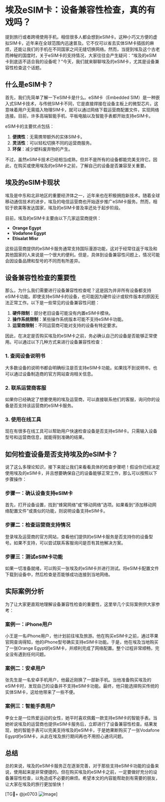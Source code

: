 # 埃及eSIM卡：设备兼容性检查，真的有戏吗？

提到旅行或者跨境使用手机，相信很多人都会想到eSIM卡。这种小巧又方便的虚拟SIM卡，近年来在全球范围内迅速普及。它不仅可以省去实体SIM卡插拔的麻烦，还能让我们的手机在不同国家之间无缝切换网络。然而，当提到埃及这个古老而神秘的国度时，关于eSIM卡的支持情况，大家往往会产生疑问：“埃及的eSIM卡到底适不适合我的设备呢？”今天，我们就来聊聊埃及的eSIM卡，尤其是设备兼容性检查这个话题。

## 什么是eSIM卡？

首先，我们先简单了解一下eSIM卡是什么。eSIM卡（Embedded SIM）是一种嵌入式SIM卡技术，与传统SIM卡不同，它是直接焊接在设备主板上的微型芯片。这意味着用户无需插入物理SIM卡，就可以通过网络下载运营商配置文件，实现网络连接。目前，许多高端智能手机、平板电脑以及智能手表都开始支持eSIM卡。

eSIM卡的主要优点包括：
1. **便携性**：无需携带额外的实体SIM卡。
2. **灵活性**：可以轻松切换不同的运营商服务。
3. **环保**：减少塑料废弃物的产生。

不过，虽然eSIM卡技术已经相当成熟，但并不是所有的设备都能完美支持它。因此，在购买或使用埃及的eSIM卡之前，了解自己的设备是否兼容至关重要。

## 埃及的eSIM卡现状

埃及是中东和北非地区的重要经济体之一，近年来也在积极拥抱新技术。随着全球移动通信技术的进步，埃及的电信运营商也开始逐步推广eSIM卡服务。然而，相较于欧美等发达国家，埃及的eSIM卡普及率还处于起步阶段。

目前，埃及的eSIM卡主要由以下几家运营商提供：
- **Orange Egypt**
- **Vodafone Egypt**
- **Etisalat Misr**

这些运营商提供的eSIM卡服务通常支持国际漫游功能，这对于经常往返于埃及和其他国家的人来说是一个很大的便利。但是，具体到设备兼容性问题上，情况可能会因设备品牌和型号的不同而有所差异。

## 设备兼容性检查的重要性

那么，为什么我们需要进行设备兼容性检查呢？这是因为并非所有设备都支持eSIM卡功能。即使支持eSIM卡的设备，也可能因为硬件设计或软件版本的原因无法正常工作。以下是一些常见的设备兼容性问题：

1. **硬件限制**：部分老旧设备可能没有内置eSIM卡模块。
2. **操作系统限制**：某些操作系统版本可能不支持eSIM卡功能。
3. **运营商限制**：不同运营商可能对支持的设备有特定要求。

因此，在决定是否购买埃及的eSIM卡之前，务必确认自己的设备是否能够正常使用。可以通过以下几种方式来进行设备兼容性检查：

### 1. 查阅设备说明书
大多数设备的说明书都会明确标注是否支持eSIM卡功能。如果找不到说明书，也可以通过设备制造商的官方网站查询相关信息。

### 2. 联系运营商客服
如果你已经确定了想要使用的埃及运营商，可以直接联系他们的客服，询问你的设备是否支持该运营商的eSIM卡服务。

### 3. 使用在线工具
现在有很多在线工具可以帮助用户快速检查设备是否支持eSIM卡。只需输入设备型号和运营商信息，就能得到准确的结果。

## 如何检查设备是否支持埃及的eSIM卡？

说了这么多理论知识，接下来就让我们来看看具体的检查步骤吧！假设你已经决定使用埃及的eSIM卡，并且想要确保自己的设备能够正常工作，那么可以按照以下步骤操作：

### 步骤一：确认设备支持eSIM卡
首先，打开设备设置，找到“蜂窝网络”或“移动网络”选项。如果看到“添加移动网络配置文件”或类似的功能，则说明设备支持eSIM卡。

### 步骤二：检查运营商支持情况
登录埃及运营商的官方网站，查看他们提供的eSIM卡服务是否支持你的设备型号。如果不支持，可以尝试联系客服询问是否有其他解决方案。

### 步骤三：测试eSIM卡功能
如果一切准备就绪，可以购买一张埃及的eSIM卡并进行测试。将eSIM卡配置文件下载到设备中，然后检查是否能够成功连接到当地网络。

## 实际案例分析

为了让大家更直观地理解设备兼容性检查的重要性，这里举几个实际案例供大家参考：

### 案例一：iPhone用户
小王是一名iPhone用户，他计划前往埃及旅游。他在购买eSIM卡之前，通过苹果官网查询得知，他的iPhone型号确实支持eSIM卡功能。于是，他在埃及当地购买了一张Orange Egypt的eSIM卡，并顺利完成了网络配置。整个过程非常顺畅，完全没有遇到任何问题。

### 案例二：安卓用户
张先生是一名安卓手机用户，他最近刚换了一部新手机。当他准备购买埃及的eSIM卡时，发现自己的设备并不支持eSIM卡功能。最终，他只能选择购买传统的实体SIM卡，这给他带来了一些不便。

### 案例三：智能手表用户
李女士是一位热爱运动的女性，她平时喜欢佩戴一款支持eSIM卡的智能手表。当她听说埃及的运营商也提供eSIM卡服务后，立即进行了设备兼容性检查。结果发现，她的智能手表可以完美支持埃及的eSIM卡，于是她果断购买了一张Vodafone Egypt的eSIM卡，从此在埃及旅行期间再也不用担心通讯问题。

## 总结

总的来说，埃及的eSIM卡服务正在逐渐完善，对于那些支持eSIM卡功能的设备来说，使用起来是非常便捷的。但在购买埃及的eSIM卡之前，一定要做好充分的设备兼容性检查，以免造成不必要的麻烦。希望本文的内容能帮助到有需要的朋友，让大家在埃及的旅行更加愉快！

[TG💪+ @jx0703 ![Image](https://github.com/user-attachments/assets/dbca1d08-cadb-493c-b0ec-ad6f7a83f270)]